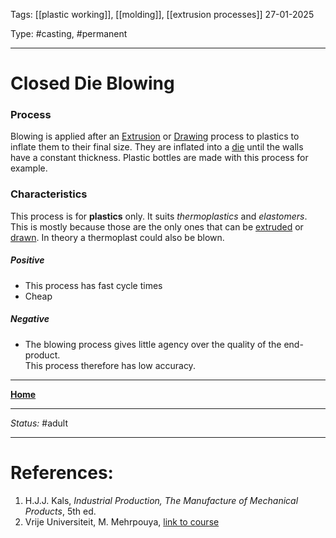 Tags: [[plastic working]], [[molding]], [[extrusion processes]]
27-01-2025

Type: #casting, #permanent

---
# Closed Die Blowing
### Process
Blowing is applied after an [Extrusion](Extrusion.md) or [Drawing](Drawing.md) process to plastics to inflate them to their final size. They are inflated into a [die](!%20Manufacturing%20Technologies%20Overview.md#Terms%20and%20Disambiguation) until the walls have a constant thickness. Plastic bottles are made with this process for example.

### Characteristics
This process is for __plastics__ only. It suits _thermoplastics_ and _elastomers_. This is mostly because those are the only ones that can be [extruded](Extrusion.md) or [drawn](Drawing.md). In theory a thermoplast could also be blown.
##### Positive
- This process has fast cycle times
- Cheap
##### Negative
- The blowing process gives little agency over the quality of the end-product. <br>This process therefore has low accuracy.








---
__[Home](!%20Manufacturing%20Technologies%20Overview.md)__

---
_Status:_ #adult

---
# References:

1. H.J.J. Kals, _Industrial Production, The Manufacture of Mechanical Products_, 5th ed.
2. Vrije Universiteit, M. Mehrpouya, [link to course](https://canvas.utwente.nl/courses/15351)